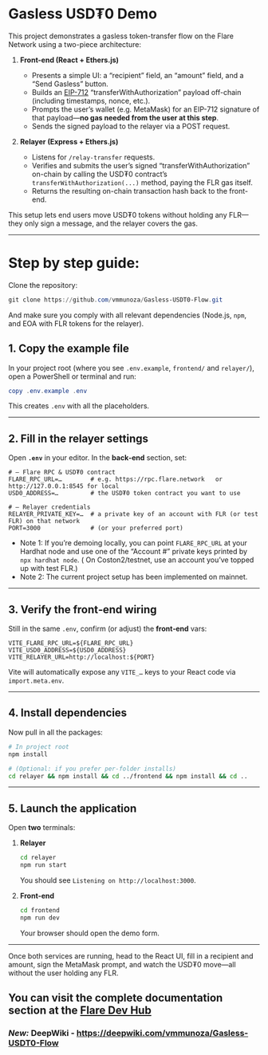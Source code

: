 
# **Gasless USD₮0 Demo**
This project demonstrates a gasless token-transfer flow on the Flare Network using a two-piece architecture:

1. **Front-end (React + Ethers.js)**

   * Presents a simple UI: a “recipient” field, an “amount” field, and a “Send Gasless” button.
   * Builds an [EIP-712](https://eips.ethereum.org/EIPS/eip-712) “transferWithAuthorization” payload off-chain (including timestamps, nonce, etc.).
   * Prompts the user’s wallet (e.g. MetaMask) for an EIP-712 signature of that payload—**no gas needed from the user at this step**.
   * Sends the signed payload to the relayer via a POST request.

2. **Relayer (Express + Ethers.js)**

   * Listens for `/relay-transfer` requests.
   * Verifies and submits the user’s signed “transferWithAuthorization” on-chain by calling the USD₮0 contract’s `transferWithAuthorization(...)` method, paying the FLR gas itself.
   * Returns the resulting on-chain transaction hash back to the front-end.

This setup lets end users move USD₮0 tokens without holding any FLR—they only sign a message, and the relayer covers the gas.

---

# Step by step guide:

Clone the repository:

```powershell
git clone https://github.com/vmmunoza/Gasless-USDT0-Flow.git
```
And make sure you comply with all relevant dependencies (Node.js, `npm`, and EOA with FLR tokens for the relayer).

## 1. Copy the example file

In your project root (where you see `.env.example`, `frontend/` and `relayer/`), open a PowerShell or terminal and run:

```powershell
copy .env.example .env
```

This creates `.env` with all the placeholders.

---

## 2. Fill in the relayer settings

Open **`.env`** in your editor. In the **back‑end** section, set:

```dotenv
# — Flare RPC & USD₮0 contract 
FLARE_RPC_URL=…        # e.g. https://rpc.flare.network   or http://127.0.0.1:8545 for local
USD0_ADDRESS=…         # the USD₮0 token contract you want to use

# — Relayer credentials
RELAYER_PRIVATE_KEY=…  # a private key of an account with FLR (or test FLR) on that network
PORT=3000              # (or your preferred port)
```

* Note 1: If you’re demoing locally, you can point `FLARE_RPC_URL` at your Hardhat node and use one of the “Account #” private keys printed by `npx hardhat node`. ( On Coston2/testnet, use an account you’ve topped up with test FLR.)
* Note 2: The current project setup has been implemented on mainnet.

---

## 3. Verify the front‑end wiring

Still in the same `.env`, confirm (or adjust) the **front‑end** vars:

```dotenv
VITE_FLARE_RPC_URL=${FLARE_RPC_URL}
VITE_USD0_ADDRESS=${USD0_ADDRESS}
VITE_RELAYER_URL=http://localhost:${PORT}
```

Vite will automatically expose any `VITE_…` keys to your React code via `import.meta.env`.

---

## 4. Install dependencies

Now pull in all the packages:

```bash
# In project root
npm install

# (Optional: if you prefer per‑folder installs)
cd relayer && npm install && cd ../frontend && npm install && cd ..
```

---

## 5. Launch the application

Open **two** terminals:

1. **Relayer**

   ```bash
   cd relayer
   npm run start
   ```

   You should see `Listening on http://localhost:3000`.

2. **Front‑end**

   ```bash
   cd frontend
   npm run dev
   ```

   Your browser should open the demo form.

---

Once both services are running, head to the React UI, fill in a recipient and amount, sign the MetaMask prompt, and watch the USD₮0 move—all without the user holding any FLR.

You can visit the complete documentation section at the [Flare Dev Hub](https://dev.flare.network/network/guides/gasless-usdt0-transfers)
---

### *New:* DeepWiki - https://deepwiki.com/vmmunoza/Gasless-USDT0-Flow 
